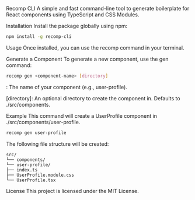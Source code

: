 Recomp CLI
A simple and fast command-line tool to generate boilerplate for React components using TypeScript and CSS Modules.

Installation
Install the package globally using npm:

```bash
npm install -g recomp-cli
```

Usage
Once installed, you can use the recomp command in your terminal.

Generate a Component
To generate a new component, use the gen command:

```bash
recomp gen <component-name> [directory]
```

<component-name>: The name of your component (e.g., user-profile).

[directory]: An optional directory to create the component in. Defaults to ./src/components.

Example
This command will create a UserProfile component in ./src/components/user-profile.

```bash
recomp gen user-profile
```

The following file structure will be created:

```
src/
└── components/
└── user-profile/
├── index.ts
├── UserProfile.module.css
└── UserProfile.tsx
```

License
This project is licensed under the MIT License.
